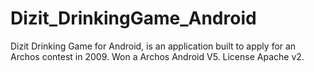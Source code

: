 Dizit_DrinkingGame_Android
==========================

Dizit Drinking Game for Android, is an application built to apply for an Archos contest in 2009. Won a Archos Android V5. License Apache v2. 

